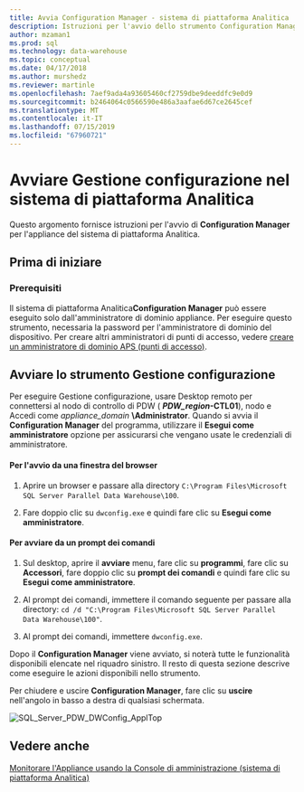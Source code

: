 ```yaml
---
title: Avvia Configuration Manager - sistema di piattaforma Analitica | Microsoft Docs
description: Istruzioni per l'avvio dello strumento Configuration Manager per l'appliance del sistema di piattaforma Analitica.
author: mzaman1
ms.prod: sql
ms.technology: data-warehouse
ms.topic: conceptual
ms.date: 04/17/2018
ms.author: murshedz
ms.reviewer: martinle
ms.openlocfilehash: 7aef9ada4a93605460cf2759dbe9deeddfc9e0d9
ms.sourcegitcommit: b2464064c0566590e486a3aafae6d67ce2645cef
ms.translationtype: MT
ms.contentlocale: it-IT
ms.lasthandoff: 07/15/2019
ms.locfileid: "67960721"
---
```

# <a name="launch-the-configuration-manager-in-analytics-platform-system"></a>Avviare Gestione configurazione nel sistema di piattaforma Analitica
Questo argomento fornisce istruzioni per l'avvio di **Configuration Manager** per l'appliance del sistema di piattaforma Analitica.  
  
## <a name="before-you-begin"></a>Prima di iniziare  
  
### <a name="prerequisites"></a>Prerequisiti  
Il sistema di piattaforma Analitica**Configuration Manager** può essere eseguito solo dall'amministratore di dominio appliance. Per eseguire questo strumento, necessaria la password per l'amministratore di dominio del dispositivo. Per creare altri amministratori di punti di accesso, vedere [creare un amministratore di dominio APS &#40;punti di accesso&#41;](create-an-aps-domain-administrator-aps.md).  
  
## <a name="Accessing"></a>Avviare lo strumento Gestione configurazione  
Per eseguire Gestione configurazione, usare Desktop remoto per connettersi al nodo di controllo di PDW ( **_PDW_region_-CTL01**), nodo e Accedi come _appliance_domain_ **\Administrator**. Quando si avvia il **Configuration Manager** del programma, utilizzare il **Esegui come amministratore** opzione per assicurarsi che vengano usate le credenziali di amministratore.  
  
#### <a name="to-launch-from-a-browser-window"></a>Per l'avvio da una finestra del browser  
  
1.  Aprire un browser e passare alla directory `C:\Program Files\Microsoft SQL Server Parallel Data Warehouse\100`.  
  
2.  Fare doppio clic su `dwconfig.exe` e quindi fare clic su **Esegui come amministratore**.  
  
#### <a name="to-launch-from-a-command-prompt"></a>Per avviare da un prompt dei comandi  
  
1.  Sul desktop, aprire il **avviare** menu, fare clic su **programmi**, fare clic su **Accessori**, fare doppio clic su **prompt dei comandi** e quindi fare clic su  **Esegui come amministratore**.  
  
2.  Al prompt dei comandi, immettere il comando seguente per passare alla directory: `cd /d "C:\Program Files\Microsoft SQL Server Parallel Data Warehouse\100"`.  
  
3.  Al prompt dei comandi, immettere `dwconfig.exe`.  
  
Dopo il **Configuration Manager** viene avviato, si noterà tutte le funzionalità disponibili elencate nel riquadro sinistro. Il resto di questa sezione descrive come eseguire le azioni disponibili nello strumento.  
  
Per chiudere e uscire **Configuration Manager**, fare clic su **uscire** nell'angolo in basso a destra di qualsiasi schermata.  
  
![SQL_Server_PDW_DWConfig_ApplTop](./media/launch-the-configuration-manager/SQL_Server_PDW_DWConfig_ApplTop.png "SQL_Server_PDW_DWConfig_ApplTop")  
  
## <a name="see-also"></a>Vedere anche  
[Monitorare l'Appliance usando la Console di amministrazione &#40;sistema di piattaforma Analitica&#41;](monitor-the-appliance-by-using-the-admin-console.md)  
  
